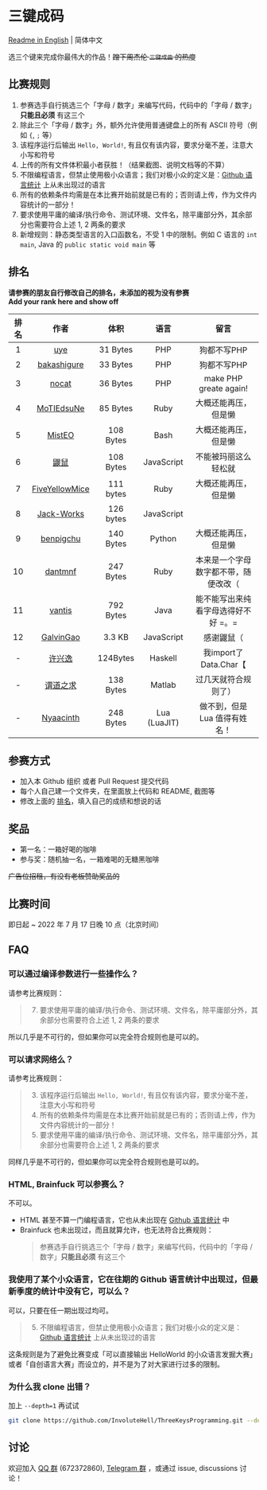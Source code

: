 # 三键成码

[Readme in English](README-EN.md) | 简体中文

选三个键来完成你最伟大的作品！~~蹭下周杰伦 `三键成曲` 的热度~~

## 比赛规则

1. 参赛选手自行挑选三个「字母 / 数字」来编写代码，代码中的「字母 / 数字」**只能且必须** 有这三个
2. 除此三个「字母 / 数字」外，额外允许使用普通键盘上的所有 ASCII 符号（例如 `{`, `;` 等）
3. 该程序运行后输出 `Hello, World!`, 有且仅有该内容，要求分毫不差，注意大小写和符号
4. 上传的所有文件体积最小者获胜！（结果截图、说明文档等的不算）
5. 不限编程语言，但禁止使用极小众语言；我们对极小众的定义是：[Github 语言统计](https://madnight.github.io/githut/#/pull_requests/2022/1) 上从未出现过的语言
6. 所有的依赖条件均需是在本比赛开始前就是已有的；否则请上传，作为文件内容统计的一部分！
7. 要求使用平庸的编译/执行命令、测试环境、文件名，除平庸部分外，其余部分也需要符合上述 1, 2 两条的要求
8. 新增规则：静态类型语言的入口函数名，不受 1 中的限制。例如 C 语言的 `int main`, Java 的 `public static void main` 等

## 排名

**请参赛的朋友自行修改自己的排名，未添加的视为没有参赛**  
**Add your rank here and show off**

| 排名 |                             作者                             |   体积    |       语言       |  留言 |
| :--: | :----------------------------------------------------------: | :-------: | :--------------: | :--------------: |
|  1   | [uye](https://github.com/InvoluteHell/ThreeKeysProgramming/blob/master/uye/) |  31 Bytes  |       PHP        | 狗都不写PHP |
|  2   | [bakashigure](https://github.com/InvoluteHell/ThreeKeysProgramming/tree/master/bakashigure) |  33 Bytes  |       PHP        | 狗都不写PHP |
|  3   | [nocat](https://github.com/InvoluteHell/ThreeKeysProgramming/tree/master/nocat) |  36 Bytes  |       PHP        | make PHP greate again!|
|  4   | [MoTIEdsuNe](https://github.com/InvoluteHell/ThreeKeysProgramming/tree/master/MoTIEdsuNe)| 85 Bytes | Ruby | 大概还能再压，但是懒 |
|  5   | [MistEO](https://github.com/InvoluteHell/ThreeKeysProgramming/tree/master/misteo) |  108 Bytes  |       Bash        | 大概还能再压，但是懒 |
|  6   | [鼹鼠](https://github.com/InvoluteHell/ThreeKeysProgramming/tree/master/%E9%BC%B9%E9%BC%A0) |  108 Bytes  |       JavaScript        | 不能被玛丽这么轻松就 |
|  7   | [FiveYellowMice](https://github.com/InvoluteHell/ThreeKeysProgramming/tree/master/FiveYellowMice) |  111 bytes  |     Ruby     |  大概还能再压，但是懒 |
|  8   | [Jack-Works](https://github.com/InvoluteHell/ThreeKeysProgramming/tree/master/Jack-Works) |  126 bytes  |       JavaScript        |  |
|  9   | [benpigchu](https://github.com/InvoluteHell/ThreeKeysProgramming/tree/master/benpigchu) |  140 Bytes  |       Python        | 大概还能再压，但是懒 |
|  10   | [dantmnf](https://github.com/InvoluteHell/ThreeKeysProgramming/tree/master/dantmnf) |  247 Bytes  |       Ruby        | 本来是一个字母数字都不带，随便改改（ |
|  11  | [vantis](https://github.com/InvoluteHell/ThreeKeysProgramming/tree/master/vantis) | 792 Bytes | Java | 能不能写出来纯看字母选得好不好 =。= |
|  12  | [GalvinGao](https://github.com/InvoluteHell/ThreeKeysProgramming/tree/master/GalvinGao) |  3.3 KB  |       JavaScript        | 感谢鼹鼠（ |
|  -   | [许兴逸](https://github.com/InvoluteHell/ThreeKeysProgramming/tree/master/%E8%AE%B8%E5%85%B4%E9%80%B8) | 124Bytes | Haskell | 我import了Data.Char【
|  -   | [谓道之求](https://github.com/InvoluteHell/ThreeKeysProgramming/tree/master/%E8%B0%93%E9%81%93%E4%B9%8B%E6%B1%82) |  138 Bytes |       Matlab        |   过几天就符合规则了） |
|  -   | [Nyaacinth](https://github.com/InvoluteHell/ThreeKeysProgramming/tree/master/Nyaacinth) |  248 Bytes |       Lua (LuaJIT)        |   做不到，但是 Lua 值得有姓名！ |

## 参赛方式

- 加入本 Github 组织 或者 Pull Request 提交代码
- 每个人自己建一个文件夹，在里面放上代码和 README, 截图等
- 修改上面的 [排名](#排名)，填入自己的成绩和想说的话

## 奖品

- 第一名：一箱好喝的咖啡
- 参与奖：随机抽一名，一箱难喝的无糖黑咖啡

~~广告位招租，有没有老板赞助奖品的~~

## 比赛时间

即日起 ~ 2022 年 7 月 17 日晚 10 点（北京时间）

## FAQ

### 可以通过编译参数进行一些操作么？

请参考比赛规则：

> 7. 要求使用平庸的编译/执行命令、测试环境、文件名，除平庸部分外，其余部分也需要符合上述 1, 2 两条的要求

所以几乎是不可行的，但如果你可以完全符合规则也是可以的。

### 可以请求网络么？

请参考比赛规则：

> 3. 该程序运行后输出 `Hello, World!`, 有且仅有该内容，要求分毫不差，注意大小写和符号
> 6. 所有的依赖条件均需是在本比赛开始前就是已有的；否则请上传，作为文件内容统计的一部分！
> 7. 要求使用平庸的编译/执行命令、测试环境、文件名，除平庸部分外，其余部分也需要符合上述 1, 2 两条的要求

同样几乎是不可行的，但如果你可以完全符合规则也是可以的。

### HTML, Brainfuck 可以参赛么？

不可以。

- HTML 甚至不算一门编程语言，它也从未出现在 [Github 语言统计](https://madnight.github.io/githut/#/pull_requests/2022/1) 中
- Brainfuck 也未出现过，而且就算允许，也无法符合比赛规则：  
  > 参赛选手自行挑选三个「字母 / 数字」来编写代码，代码中的「字母 / 数字」**只能且必须** 有这三个

### 我使用了某个小众语言，它在往期的 Github 语言统计中出现过，但最新季度的统计中没有它，可以么？

可以，只要在任一期出现过均可。

> 5. 不限编程语言，但禁止使用极小众语言；我们对极小众的定义是：[Github 语言统计](https://madnight.github.io/githut/#/pull_requests/2022/1) 上从未出现过的语言

这条规则是为了避免比赛变成「可以直接输出 HelloWorld 的小众语言发掘大赛」或者「自创语言大赛」而设立的，并不是为了对大家进行过多的限制。

### 为什么我 clone 出错？

加上 `--depth=1` 再试试

```bash
git clone https://github.com/InvoluteHell/ThreeKeysProgramming.git --depth=1
```

## 讨论

欢迎加入 [QQ 群](https://jq.qq.com/?_wv=1027&k=8aBWumWU) (672372860), [Telegram 群](https://t.me/+NjDljiDRrpI4NTU1) ，或通过 issue, discussions 讨论！
